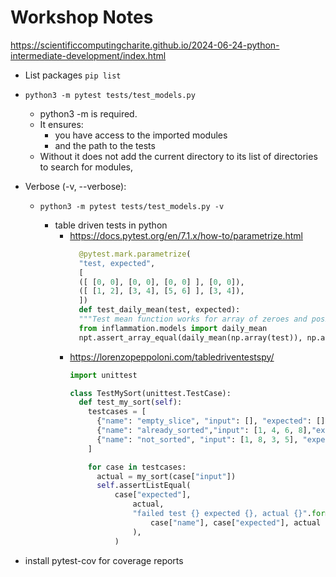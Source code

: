 # Workshop Notes

https://scientificcomputingcharite.github.io/2024-06-24-python-intermediate-development/index.html

- List packages `pip list`
- `python3 -m pytest tests/test_models.py`
  - python3 -m is required.
  - It ensures:
    - you have access to the imported modules
    - and the path to the tests
  - Without it does not add the current directory to its list of directories
  to search for modules,
- Verbose (-v, --verbose): 
  - `python3 -m pytest tests/test_models.py -v`

    - table driven tests in python
      - https://docs.pytest.org/en/7.1.x/how-to/parametrize.html
        ```py
          @pytest.mark.parametrize(
          "test, expected",
          [
          ([ [0, 0], [0, 0], [0, 0] ], [0, 0]),
          ([ [1, 2], [3, 4], [5, 6] ], [3, 4]),
          ])
          def test_daily_mean(test, expected):
          """Test mean function works for array of zeroes and positive integers."""
          from inflammation.models import daily_mean
          npt.assert_array_equal(daily_mean(np.array(test)), np.array(expected))
          ```
      - https://lorenzopeppoloni.com/tabledriventestspy/
        ```py
        import unittest
    
        class TestMySort(unittest.TestCase):
          def test_my_sort(self):
            testcases = [
              {"name": "empty_slice", "input": [], "expected": [],},
              {"name": "already_sorted","input": [1, 4, 6, 8],"expected": [1, 4, 6, 8],},
              {"name": "not_sorted", "input": [1, 8, 3, 5], "expected": [1, 3, 5, 8],},
            ]

            for case in testcases:
              actual = my_sort(case["input"])
              self.assertListEqual(
                  case["expected"],
                      actual,
                      "failed test {} expected {}, actual {}".format(
                          case["name"], case["expected"], actual
                      ),
                  )
          ```
        
- install pytest-cov for coverage reports